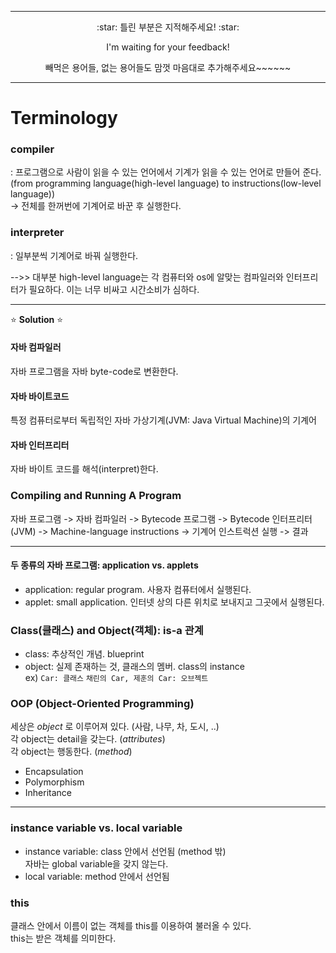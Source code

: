 ***
<p align=center> :star: 틀린 부분은 지적해주세요! :star:  
<p align=center> I'm waiting for your feedback!  
<p align=center> 빼먹은 용어들, 없는 용어들도 맘껏 마음대로 추가해주세요~~~~~~

***  

# Terminology  

### compiler  
: 프로그램으로 사람이 읽을 수 있는 언어에서 기계가 읽을 수 있는 언어로 만들어 준다. (from programming language(high-level language) to instructions(low-level language))  
-> 전체를 한꺼번에 기계어로 바꾼 후 실행한다.  

### interpreter
: 일부분씩 기계어로 바꿔 실행한다.  

-->> 대부분 high-level language는 각 컴퓨터와 os에 알맞는 컴파일러와 인터프리터가 필요하다. 이는 너무 비싸고 시간소비가 심하다.  

***
:star: __Solution__ :star:  
#### 자바 컴파일러  
자바 프로그램을 자바 byte-code로 변환한다.  

#### 자바 바이트코드  
특정 컴퓨터로부터 독립적인 자바 가상기계(JVM: Java Virtual Machine)의 기계어  

#### 자바 인터프리터  
자바 바이트 코드를 해석(interpret)한다.  

### Compiling and Running A Program  
자바 프로그램 -> 자바 컴파일러 -> Bytecode 프로그램 -> Bytecode 인터프리터 (JVM) -> Machine-language instructions -> 기계어 인스트럭션 실행 -> 결과  

***

#### 두 종류의 자바 프로그램: application vs. applets
* application: regular program. 사용자 컴퓨터에서 실행된다.    
* applet: small application. 인터넷 상의 다른 위치로 보내지고 그곳에서 실행된다.  

### Class(클래스) and Object(객체): is-a 관계  
* class: 추상적인 개념. blueprint  
* object: 실제 존재하는 것, 클래스의 멤버. class의 instance    
ex) `Car: 클래스` `채린의 Car, 제훈의 Car: 오브젝트`  

### OOP (Object-Oriented Programming)   
세상은 _object_ 로 이루어져 있다. (사람, 나무, 차, 도시, ..)  
각 object는 detail을 갖는다. (_attributes_)  
각 object는 행동한다. (_method_)  
* Encapsulation
* Polymorphism
* Inheritance

***

### instance variable vs. local variable  
* instance variable: class 안에서 선언됨 (method 밖)  
자바는 global variable을 갖지 않는다.  
* local variable: method 안에서 선언됨  

### this
클래스 안에서 이름이 없는 객체를 this를 이용하여 불러올 수 있다.  
this는 받은 객체를 의미한다.  
